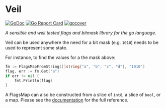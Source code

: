 # Veil


[![GoDoc](https://godoc.org/github.com/hscells/veil?status.svg)](https://godoc.org/github.com/hscells/veil)
[![Go Report Card](https://goreportcard.com/badge/github.com/hscells/veil)](https://goreportcard.com/report/github.com/hscells/veil)
[![gocover](http://gocover.io/_badge/github.com/hscells/veil)](https://gocover.io/github.com/hscells/veil)


_A sensible and well tested flags and bitmask library for the go language._

Veil can be used anywhere the need for a bit mask (e.g. `1010`) needs to be used
to represent some state.

For instance, to find the values for a the mask above:

```go
fm := FlagsMapFromString([]string{"a", "b", "c", "d"}, "1010")
flag, err := fm.Get("a")
if err != nil {
    fmt.Println(flag)
}
```

A FlagsMap can also be constructed from a slice of `int8`, a slice of `bool`,
or a map. Please see the [documentation](https://godoc.org/github.com/hscells/veil)
for the full reference.
